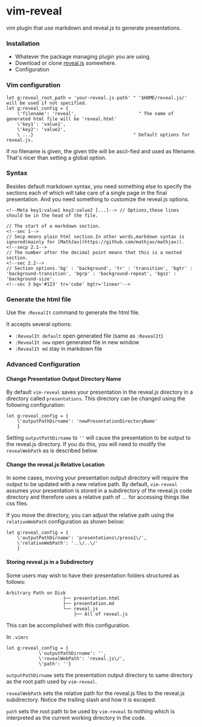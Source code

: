 vim-reveal
==========

vim plugin that use markdown and reveal.js to generate presentations.

### Installation

* Whatever the package managing plugin you are using.
* Download or clone [reveal.js](https://github.com/hakimel/reveal.js/) somewhere.
* Configuration

### Vim configuration

```vim
let g:reveal_root_path = 'your-reveal.js-path' " '$HOME/reveal.js/' will be used if not specified.
let g:reveal_config = {
    \'filename': 'reveal',                       " The name of generated html file will be 'reveal.html'
    \'key1': 'value1',
    \'key2': 'value2',
    \ ...}                                     " Default options for reveal.js.
```
If no filename is given, the given title will be ascii-fied and used as filename. That's nicer than setting a global option.

### Syntax

Besides default markdown syntax, you need something else to specify the sections each of which will take care of a single
page in the final presentation.
And you need something to customize the reveal.js options.

```
<!--Meta key1:value1 key2:value2 [...]--> // Options,these lines should be in the head of the file.

// The start of a markdown section.
<!--sec 1-->
// Secp means plain html section.In other words,markdown syntax is ignored(mainly for [MathJax](https://github.com/mathjax/mathjax)).
<!--secp 2.1-->
// The number after the decimal point means that this is a nested section.
<!--sec 2.2-->
// Section options.'bg' : 'background', 'tr' : 'transition', 'bgtr' : 'background-transition', 'bgrp' : 'background-repeat', 'bgsz' : 'background-size'.
<!--sec 3 bg='#123' tr='cube' bgtr='linear'-->
```

### Generate the html file

Use the `:RevealIt` command to generate the html file.

It accepts several options:
* `:RevealIt default` open generated file (same as `:RevealIt`)
* `:RevealIt new` open generated file in new window
* `:RevealIt md` stay in markdown file

### Advanced Configuration

#### Change Presentation Output Directory Name

By default `vim-reveal` saves your presentation in the reveal.js directory
in a directory called `presentations`.  This directory can be changed
using the following configuration:


```
let g:reveal_config = {
    \'outputPathDirname': 'newPresentationDirectoryName'
    }
```

Setting `outputPathDirname` to `''` will cause the presentation to be
output to the reveal.js directory.  If you do this, you will need to modify the `revealWebPath` as is described below.

#### Change the reveal.js Relative Location

In some cases, moving your presentation output directory will require the
output to be updated with a new relative path.  By default, `vim-reveal`
assumes your presentation is stored in a subdirectory of the reveal.js
code directory and therefore uses a relative path of `..` for accessing
things like css files.

If you move the directory, you can adjust the relative path using the
`relativeWebPath` configuration as shown below:

```
let g:reveal_config = {
    \'outputPathDirname': 'presentations\/preso1\/',
    \'relativeWebPath': '..\/..\/'
    }
```

#### Storing reveal.js in a Subdirectory

Some users may wish to have their presentation folders structured
as follows:

```
Arbitrary Path on Disk
                     ├── presentation.html
                     ├── presentation.md
                     └── reveal.js
                         ├── All of reveal.js
```

This can be accomplished with this configuration.

In `.vimrc`
```
let g:reveal_config = {
            \'outputPathDirname': '',
            \'revealWebPath': 'reveal.js\/',
            \'path': ''}
```

`outputPathDirname` sets the presentation output directory to same
directory as the root path used by `vim-reveal`.

`revealWebPath` sets the relative path for the reveal.js files to the
reveal.js subdirectory.  Notice the trailing slash and how it is escaped.

`path` sets the root path to be used by `vim-reveal` to nothing which
is interpreted as the current working directory in the code.
